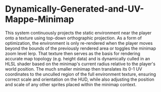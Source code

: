 # Dynamically-Generated-and-UV-Mappe-Minimap
This system continuously projects the static environment near the player onto a texture using top-down orthographic projection. As a form of optimization, the environment is only re-rendered when the player moves beyond the bounds of the previously rendered area or toggles the minimap zoom level lerp. That texture then serves as the basis for rendering accurate map topology (e.g. height data) and is dynamically culled in an HLSL shader based on the minimap's current radius relative to the player's world position. The much smaller minimap then translates its 0-1 UV coordinates to the unculled region of the full environment texture, ensuring correct scale and orientation on the HUD, while also adjusting the position and scale of any other sprites placed within the minimap context.
